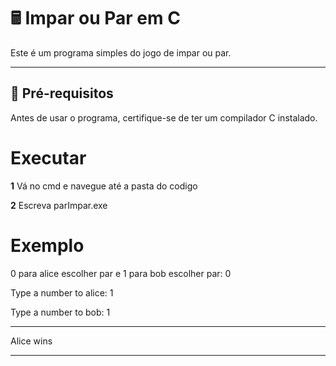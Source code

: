 # 🖩 Impar ou Par em C  

Este é um programa simples do jogo de impar ou par.  

---

## 🔧 **Pré-requisitos**  

Antes de usar o programa, certifique-se de ter um compilador C instalado.
# **Executar**

**1** Vá no cmd e navegue até a pasta do codigo 

**2** Escreva parImpar.exe

# **Exemplo**
0 para alice escolher par e 1 para bob escolher par:  0

Type a number to alice:  1

Type a number to bob:  1

*************
Alice wins
*************

